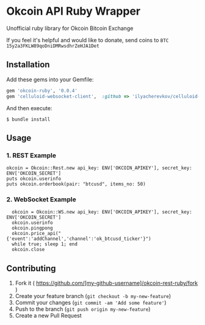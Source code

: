 # Okcoin API Ruby Wrapper
Unofficial ruby library for Okcoin Bitcoin Exchange

If you feel it's helpful and would like to donate, send coins to
`BTC 15y2a3FKLW89qoDniDMRwsdhrZeHJA1Det`

## Installation

Add these gems into your Gemfile:

```ruby
gem 'okcoin-ruby', '0.0.4'
gem 'celluloid-websocket-client',  :github => 'ilyacherevkov/celluloid-websocket-client'
```

And then execute:

    $ bundle install

## Usage

### 1. REST Example
```
okcoin = Okcoin::Rest.new api_key: ENV['OKCOIN_APIKEY'], secret_key: ENV['OKCOIN_SECRET']
puts okcoin.userinfo
puts okcoin.orderbook(pair: "btcusd", items_no: 50)
```

### 2. WebSocket Example

```
  okcoin = Okcoin::WS.new api_key: ENV['OKCOIN_APIKEY'], secret_key: ENV['OKCOIN_SECRET']
  okcoin.userinfo
  okcoin.pingpong
  okcoin.price_api("{'event':'addChannel','channel':'ok_btcusd_ticker'}")
  while true; sleep 1; end
  okcoin.close
``` 

## Contributing

1. Fork it ( https://github.com/[my-github-username]/okcoin-rest-ruby/fork )
2. Create your feature branch (`git checkout -b my-new-feature`)
3. Commit your changes (`git commit -am 'Add some feature'`)
4. Push to the branch (`git push origin my-new-feature`)
5. Create a new Pull Request
